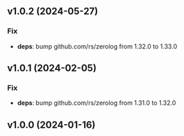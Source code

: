 ## v1.0.2 (2024-05-27)

### Fix

- **deps**: bump github.com/rs/zerolog from 1.32.0 to 1.33.0

## v1.0.1 (2024-02-05)

### Fix

- **deps**: bump github.com/rs/zerolog from 1.31.0 to 1.32.0

## v1.0.0 (2024-01-16)
